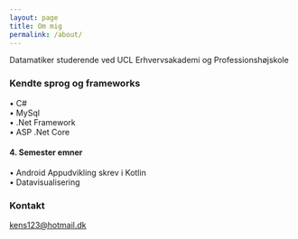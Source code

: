 ```yaml
---
layout: page
title: Om mig
permalink: /about/
---
```


Datamatiker studerende ved UCL Erhvervsakademi og Professionshøjskole

### Kendte sprog og frameworks
&bull; C# <br>
&bull; MySql <br>
&bull; .Net Framework <br>
&bull; ASP .Net Core <br>
#### 4. Semester emner
&bull; Android Appudvikling skrev i Kotlin <br>
&bull; Datavisualisering <br>

### Kontakt

[kens123@hotmail.dk](mailto:kens123@hotmail.dk)
